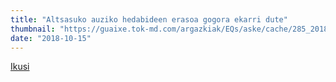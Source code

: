 ```yaml
---
title: "Altsasuko auziko hedabideen erasoa gogora ekarri dute"
thumbnail: "https://guaixe.tok-md.com/argazkiak/EQs/aske/cache/285_20181014_Altsasukoak_aske_ekitaldia_Burunda_frontoian_26_content.jpg"
date: "2018-10-15"
---
```

[Ikusi](https://guaixe.eus/altsasu/1539609120079-altsasukoak-aske-hedabideen-erasoa-salatzeko-ekitaldia-frontoian)
